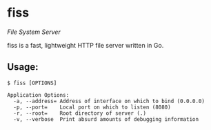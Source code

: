 # fiss

*File System Server*

fiss is a fast, lightweight HTTP file server written in Go.

## Usage:
```text
$ fiss [OPTIONS]

Application Options:
  -a, --address= Address of interface on which to bind (0.0.0.0)
  -p, --port=    Local port on which to listen (8080)
  -r, --root=    Root directory of server (.)
  -v, --verbose  Print absurd amounts of debugging information
```
